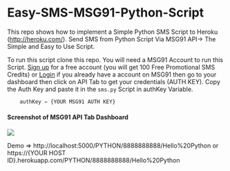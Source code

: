 # Easy-SMS-MSG91-Python-Script

This repo shows how to implement a Simple Python SMS Script to Heroku (http://heroku.com/). Send SMS from Python Script Via MSG91 API-> The Simple and Easy to Use Script.

To run this script clone this repo. You will need a MSG91 Account to run this Script. [Sign up](https://world.msg91.com/signup/?u3=PN) for a free account (you will get 100 Free Promotional SMS Credits) or [Login](https://control.msg91.com/signin/) if you already have a account on MSG91 then go to your dashboard then click on API Tab to get your credentials (AUTH KEY). Copy the Auth Key and paste it in the `sms.py` Script in authKey Variable.

```Python
    authKey = {YOUR MSG91 AUTH KEY}
```

#### Screenshot of MSG91 API Tab Dashboard

![](https://encrypted-tbn0.gstatic.com/images?q=tbn%3AANd9GcSTErY6SvJOCOOZyZnpd_goHGs8B-g8GGfE-y1ntNsAEpVuWzSl)

Demo => http://localhost:5000/PYTHON/8888888888/Hello%20Python or https://{YOUR HOST ID}.herokuapp.com/PYTHON/8888888888/Hello%20Python


